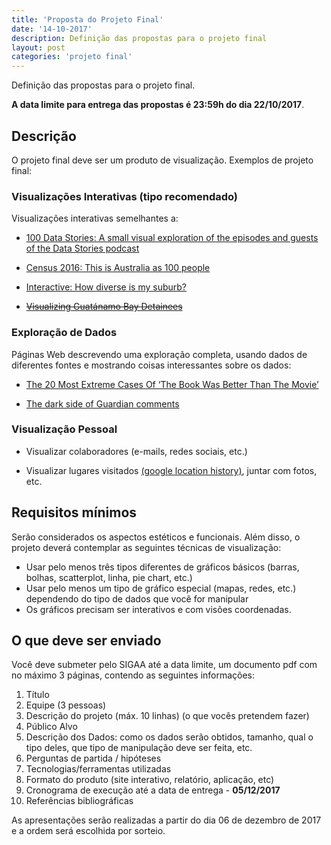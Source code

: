 ```yaml
---
title: 'Proposta do Projeto Final'
date: '14-10-2017'
description: Definição das propostas para o projeto final
layout: post
categories: 'projeto final'
---
```


Definição das propostas para o projeto final.

**A data limite para entrega das propostas é 23:59h do dia 22/10/2017**.

## Descrição
O projeto final deve ser um produto de visualização. Exemplos de projeto final:

### Visualizações Interativas (tipo recomendado)

Visualizações interativas semelhantes a:

* [100 Data Stories: A small visual exploration of the episodes and guests of the Data Stories podcast](http://projects.datavis.club/100-data-stories/)

* [Census 2016: This is Australia as 100 people](http://www.abc.net.au/news/2017-06-27/census-australia-as-100-people/8634318?sf92773377=1)

* [Interactive: How diverse is my suburb?](http://www.sbs.com.au/news/interactive/how-diverse-is-my-suburb)

* ~~[Visualizing Guatánamo Bay Detainees](https://braid.io/tile/guantanamo-bay-detainees)~~

### Exploração de Dados

Páginas Web descrevendo uma exploração completa, usando dados de diferentes fontes e mostrando coisas interessantes sobre os dados:

* [The 20 Most Extreme Cases Of ‘The Book Was Better Than The Movie’](http://fivethirtyeight.com/features/the-20-most-extreme-cases-of-the-book-was-better-than-the-movie/)

* [The dark side of Guardian comments](https://www.theguardian.com/technology/2016/apr/12/the-dark-side-of-guardian-comments?CMP=share_btn_tw)

### Visualização Pessoal

* Visualizar colaboradores (e-mails, redes sociais, etc.)

* Visualizar lugares visitados [(google location history)](https://www.google.com/maps/timeline), juntar com fotos, etc.

## Requisitos mínimos

Serão considerados os aspectos estéticos e funcionais. Além disso, o projeto deverá contemplar as seguintes técnicas de visualização: 

* Usar pelo menos três tipos diferentes de gráficos básicos (barras, bolhas, scatterplot, linha, pie chart, etc.)
* Usar pelo menos um tipo de gráfico especial (mapas, redes, etc.) dependendo do tipo de dados que você for manipular
* Os gráficos precisam ser interativos e com visões coordenadas.

## O que deve ser enviado

Você deve submeter pelo SIGAA até a data limite, um documento pdf com no máximo 3 páginas, contendo as seguintes informações:

1. Título
2. Equipe (3 pessoas)
3. Descrição do projeto (máx. 10 linhas) (o que vocês pretendem fazer)
4. Público Alvo
5. Descrição dos Dados: como os dados serão obtidos, tamanho, qual o tipo deles, que tipo de manipulação deve ser feita, etc.
6. Perguntas de partida / hipóteses
7. Tecnologias/ferramentas utilizadas
8. Formato do produto (site interativo, relatório, aplicação, etc)
9. Cronograma de execução até a data de entrega - **05/12/2017**
10. Referências bibliográficas

As apresentações serão realizadas a partir do dia 06 de dezembro de 2017 e a ordem será escolhida por sorteio.



